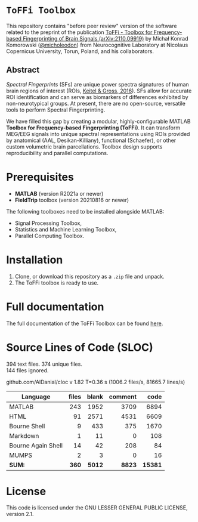# `ToFFi Toolbox`

This repository contains "before peer review" version of the software related to the preprint of the publication [ToFFi - Toolbox for Frequency-based Fingerprinting of Brain Signals (arXiv:2110.09919)](https://arxiv.org/abs/2110.09919) by Michał Konrad Komorowski ([@micholeodon](https://github.com/micholeodon)) from Neurocognitive Laboratory at Nicolaus Copernicus University, Torun, Poland, and his collaborators.

## Abstract

*Spectral Fingerprints* (SFs) are unique power spectra signatures of human brain regions of interest (ROIs, [Keitel & Gross, 2016](https://doi.org/10.1371/journal.pbio.1002498)). SFs allow for accurate ROI identification and can serve as biomarkers of differences exhibited by non-neurotypical groups. At present, there are no open-source, versatile tools to perform Spectral Fingerprinting. 

We have filled this gap by creating a modular, highly-configurable MATLAB **Toolbox for Frequency-based Fingerprinting (ToFFi)**. It can transform MEG/EEG signals into unique spectral representations using ROIs provided by anatomical (AAL, Desikan-Killiany), functional (Schaefer), or other custom volumetric brain parcellations. Toolbox design supports reproducibility and parallel computations.


# Prerequisites

  * **MATLAB** (version R2021a or newer)
  * **FieldTrip** toolbox (version 20210816 or newer)

The following toolboxes need to be installed alongside MATLAB:
  * Signal Processing Toolbox,
  * Statistics and Machine Learning Toolbox,
  * Parallel Computing Toolbox.


# Installation

1. Clone, or download this repository as a `.zip` file and unpack.
2. The ToFFi toolbox is ready to use.

# Full documentation

The full documentation of the ToFFi Toolbox can be found [here](ToFFi_Toolbox-20211013/docs/ToFFi_Manual.pdf).


# Source Lines of Code (SLOC)

394 text files.
374 unique files.                                          
144 files ignored.

github.com/AlDanial/cloc v 1.82  T=0.36 s (1006.2 files/s, 81665.7 lines/s)


| Language                 | files            | blank         | comment       | code       |
| ------------------------ | ---------------: | ------------: | ------------: | ---------: |
| MATLAB                   |       243        |   1952        |   3709        |       6894 |
| HTML                     |        91        |   2571        |   4531        |       6609 |
| Bourne Shell             |         9        |    433        |    375        |       1670 |
| Markdown                 |         1        |     11        |      0        |        108 |
| Bourne Again Shell       |        14        |     42        |    208        |         84 |
| MUMPS                    |         2        |      3        |      0        |         16 |
| **SUM:**                 |       **360**    |   **5012**    |   **8823**    |  **15381** |



# License

This code is licensed under the GNU LESSER GENERAL PUBLIC LICENSE, version 2.1.
